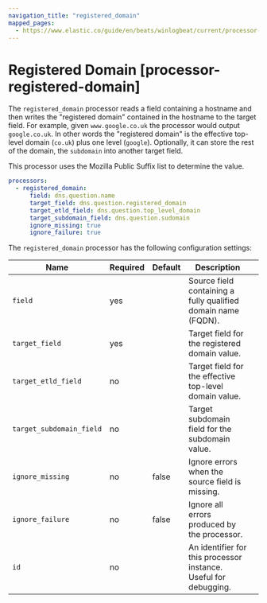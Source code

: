 ```yaml
---
navigation_title: "registered_domain"
mapped_pages:
  - https://www.elastic.co/guide/en/beats/winlogbeat/current/processor-registered-domain.html
---
```


# Registered Domain [processor-registered-domain]


The `registered_domain` processor reads a field containing a hostname and then writes the "registered domain" contained in the hostname to the target field. For example, given `www.google.co.uk` the processor would output `google.co.uk`. In other words the "registered domain" is the effective top-level domain (`co.uk`) plus one level (`google`). Optionally, it can store the rest of the domain, the `subdomain` into another target field.

This processor uses the Mozilla Public Suffix list to determine the value.

```yaml
processors:
  - registered_domain:
      field: dns.question.name
      target_field: dns.question.registered_domain
      target_etld_field: dns.question.top_level_domain
      target_subdomain_field: dns.question.sudomain
      ignore_missing: true
      ignore_failure: true
```

The `registered_domain` processor has the following configuration settings:

| Name | Required | Default | Description |  |
| --- | --- | --- | --- | --- |
| `field` | yes |  | Source field containing a fully qualified domain name (FQDN). |  |
| `target_field` | yes |  | Target field for the registered domain value. |  |
| `target_etld_field` | no |  | Target field for the effective top-level domain value. |  |
| `target_subdomain_field` | no |  | Target subdomain field for the subdomain value. |  |
| `ignore_missing` | no | false | Ignore errors when the source field is missing. |  |
| `ignore_failure` | no | false | Ignore all errors produced by the processor. |  |
| `id` | no |  | An identifier for this processor instance. Useful for debugging. |  |

